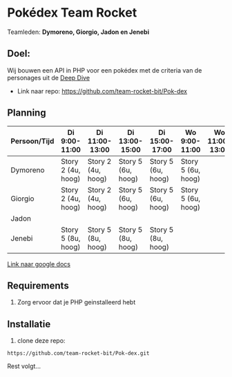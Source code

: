 # Pokédex Team Rocket
Teamleden: __Dymoreno, Giorgio, Jadon en Jenebi__

## Doel:
Wij bouwen een API in PHP voor een pokédex met de criteria van de personages uit de [Deep Dive](https://bitacademy.notion.site/Deep-Dive-Pok-mon-4c6febe20a2c4184843165486f846f9f)

 - Link naar repo: https://github.com/team-rocket-bit/Pok-dex

## Planning
| Persoon/Tijd | Di 9:00-11:00 | Di 11:00-13:00 | Di 13:00-15:00 | Di 15:00-17:00 | Wo 9:00-11:00 | Wo 11:00-13:00 | Wo 13:00-14:00 | Wo 15:00-17:00 | Do 9:00-11:00 | Do 11:00-13:00 | Do 13:00-15:00 | Do 15:00-17:00 |
| --- | --- | --- | --- | --- | --- | --- | --- | --- | --- | --- | --- | --- |
| Dymoreno | Story 2 (4u, hoog) | Story 2 (4u, hoog) | Story 5 (6u, hoog) | Story 5 (6u, hoog) | Story 5 (6u, hoog) |  |  |  |  |  |  |  |
| Giorgio | Story 2 (4u, hoog) | Story 2 (4u, hoog) | Story 5 (6u, hoog) | Story 5 (6u, hoog) | Story 5 (6u, hoog) |  |  |  |  |  |  |  |
| Jadon |  |  |  |  |  |  |  |  |  |  |  |  |
| Jenebi | Story 5 (8u, hoog) | Story 5 (8u, hoog) | Story 5 (8u, hoog) | Story 5 (8u, hoog) |  |  |  |  |  |  |  |  |

[Link naar google docs](https://docs.google.com/document/d/1w8imA5vnc0cpgdo6g6WI5FmB_3q7YbcyOnsT8uq8q6Q/edit?usp=sharing)

## Requirements
1. Zorg ervoor dat je PHP geinstalleerd hebt

## Installatie
1. clone deze repo:
```
https://github.com/team-rocket-bit/Pok-dex.git
```
Rest volgt...
